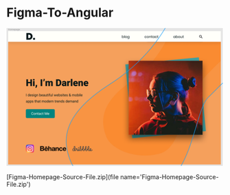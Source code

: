# Figma-To-Angular

![Example Template Image 1](figma-template-image.png)

[Figma-Homepage-Source-File.zip](file name='Figma-Homepage-Source-File.zip')

 